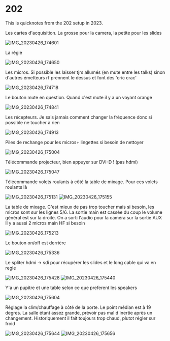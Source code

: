 # 202

This is quicknotes from the 202 setup in 2023.

Les cartes d'acquisition. La grosse pour la camera, la petite pour les slides

![IMG_20230426_174601](https://user-images.githubusercontent.com/3974977/235345842-b872df23-c88b-40da-9bba-0891197b6479.jpg)

La régie

![IMG_20230426_174650](https://user-images.githubusercontent.com/3974977/235345847-601f8020-813a-4f13-a1f3-a7addef12f28.jpg)

Les micros. Si possible les laisser tjrs allumés (en mute entre les talks) sinon d'autres émetteurs rf prennent le dessus et font des 'cric crac'

![IMG_20230426_174718](https://user-images.githubusercontent.com/3974977/235345854-0f1c0e0d-a77d-43df-853e-4196bdc99c00.jpg)

Le bouton mute en question. Quand c'est mute il y a un voyant orange

![IMG_20230426_174841](https://user-images.githubusercontent.com/3974977/235345857-2c8f7510-47a4-475b-a087-7fa918781cdd.jpg)

Les récepteurs. Je sais jamais comment changer la fréquence donc si possible ne toucher à rien

![IMG_20230426_174913](https://user-images.githubusercontent.com/3974977/235345860-3aadeb43-7c0a-456c-9c7c-8bebc588d6b3.jpg)

Piles de rechange pour les micros+ lingettes si besoin de nettoyer

![IMG_20230426_175004](https://user-images.githubusercontent.com/3974977/235345864-254204b8-dddb-46a4-8af2-0bd6ed0d4ff7.jpg)

Télécommande projecteur, bien appuyer sur DVI-D ! (pas hdmi)

![IMG_20230426_175047](https://user-images.githubusercontent.com/3974977/235345869-f094fe6d-8624-421a-91e5-0ef50f3a0951.jpg)

Télécommande volets roulants à côté la table de mixage. Pour ces volets roulants là

![IMG_20230426_175131](https://user-images.githubusercontent.com/3974977/235345870-07121a6b-c374-4b90-a2d4-15499611a1e3.jpg)
![IMG_20230426_175155](https://user-images.githubusercontent.com/3974977/235345874-3f839d02-255d-48fb-a849-bc78d1769649.jpg)

La table de mixage. C'est mieux de pas trop toucher mais si besoin, les micros sont sur les lignes 5/6. La sortie main est cassée du coup le volume général est sur la droite. On a sorti l'audio pour la caméra sur la sortie AUX
Il y a aussi 2 micros main HF si besoin

![IMG_20230426_175213](https://user-images.githubusercontent.com/3974977/235345878-62e8b83b-a417-4f9c-b9cd-2e6ac8cf605f.jpg)

Le bouton on/off est derrière

![IMG_20230426_175336](https://user-images.githubusercontent.com/3974977/235345883-c43bb5ad-9491-4785-8cf2-87a7d1a209d8.jpg)

Le spliter hdmi -> sdi pour récupérer les slides et le long cable qui va en regie

![IMG_20230426_175428](https://user-images.githubusercontent.com/3974977/235345886-f5ff21b2-6562-40ff-a723-8762aeb23d3a.jpg)
![IMG_20230426_175440](https://user-images.githubusercontent.com/3974977/235345889-50660cf0-05df-4629-a8e8-080d80ca099d.jpg)


Y'a un pupitre et une table selon ce que preferent les speakers

![IMG_20230426_175604](https://user-images.githubusercontent.com/3974977/235345895-57058fa8-b3d5-4457-b500-93d3d3f33771.jpg)

Réglage la clim/chauffage à côté de la porte. Le point médian est à 19 degres. La salle étant assez grande, prévoir pas mal d'inertie après un changement. Historiquement il fait toujours trop chaud, plutot régler sur froid 

![IMG_20230426_175644](https://user-images.githubusercontent.com/3974977/235345897-2cbad69c-ce4b-441c-b6d9-46b5829baa6f.jpg)
![IMG_20230426_175656](https://user-images.githubusercontent.com/3974977/235345900-31ad4b1a-1683-401d-9337-04c60360c83b.jpg)
